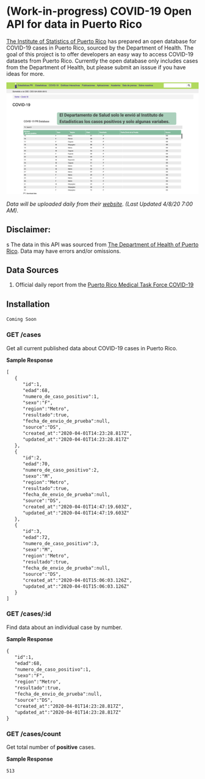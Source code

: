 # (Work-in-progress) COVID-19 Open API for data in Puerto Rico

[The Institute of Statistics of Puerto Rico](https://estadisticas.pr/en) has prepared an open database for COVID-19 cases in Puerto Rico, sourced by the Department of Health. The goal of this project is to offer developers an easy way to access COVID-19 datasets from Puerto Rico. Currently the open database only includes cases from the Department of Health, but please submit an isssue if you have ideas for more. 

![screenshot of covid-19 dataset](docs/covid19database.png)

*Data will be uploaded daily from their [website](https://estadisticas.pr/en/covid-19). (Last Updated 4/8/20 7:00 AM).*

## **Disclaimer:** 
s
The data in this API was sourced from [The Department of Health of Puerto Rico](http://salud.gov.pr/). Data may have errors and/or omissions. 

## Data Sources

1. Official daily report from the [Puerto Rico Medical Task Force COVID-19](data/README.md)

## Installation

```Coming Soon```

### GET /cases

Get all current published data about COVID-19 cases in Puerto Rico. 

**Sample Response**

```
[
   {
      "id":1,
      "edad":68,
      "numero_de_caso_positivo":1,
      "sexo":"F",
      "region":"Metro",
      "resultado":true,
      "fecha_de_envio_de_prueba":null,
      "source":"DS",
      "created_at":"2020-04-01T14:23:28.817Z",
      "updated_at":"2020-04-01T14:23:28.817Z"
   },
   {
      "id":2,
      "edad":70,
      "numero_de_caso_positivo":2,
      "sexo":"M",
      "region":"Metro",
      "resultado":true,
      "fecha_de_envio_de_prueba":null,
      "source":"DS",
      "created_at":"2020-04-01T14:47:19.603Z",
      "updated_at":"2020-04-01T14:47:19.603Z"
   },
   {
      "id":3,
      "edad":72,
      "numero_de_caso_positivo":3,
      "sexo":"M",
      "region":"Metro",
      "resultado":true,
      "fecha_de_envio_de_prueba":null,
      "source":"DS",
      "created_at":"2020-04-01T15:06:03.126Z",
      "updated_at":"2020-04-01T15:06:03.126Z"
   }
]
```

### GET /cases/:id

Find data about an individual case by number. 

**Sample Response**

```
{
   "id":1,
   "edad":68,
   "numero_de_caso_positivo":1,
   "sexo":"F",
   "region":"Metro",
   "resultado":true,
   "fecha_de_envio_de_prueba":null,
   "source":"DS",
   "created_at":"2020-04-01T14:23:28.817Z",
   "updated_at":"2020-04-01T14:23:28.817Z"
}
```

### GET /cases/count

Get total number of **positive** cases.

**Sample Response**

```
513
```
